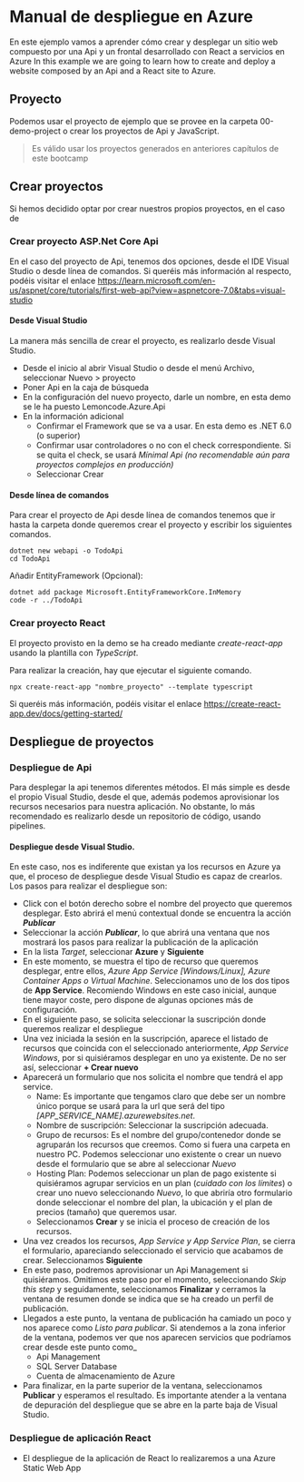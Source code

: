 # Manual de despliegue en Azure
En este ejemplo vamos a aprender cómo crear y desplegar un sitio web compuesto por una Api y un frontal desarrollado con React a servicios en Azure
In this example we are going to learn how to create and deploy a website composed by an Api and a React site to Azure.

## Proyecto
Podemos usar el proyecto de ejemplo que se provee en la carpeta 00-demo-project o crear los proyectos de Api y JavaScript. 
> Es válido usar los proyectos generados en anteriores capítulos de este bootcamp

## Crear proyectos
Si hemos decidido optar por crear nuestros propios proyectos, en el caso de 

### Crear proyecto ASP.Net Core Api
En el caso del proyecto de Api, tenemos dos opciones, desde el IDE Visual Studio o desde línea de comandos.
Si queréis más información al respecto, podéis visitar el enlace <https://learn.microsoft.com/en-us/aspnet/core/tutorials/first-web-api?view=aspnetcore-7.0&tabs=visual-studio>

#### Desde Visual Studio
La manera más sencilla de crear el proyecto, es realizarlo desde Visual Studio.
- Desde el inicio al abrir Visual Studio o desde el menú Archivo, seleccionar Nuevo > proyecto
- Poner Api en la caja de búsqueda
- En la configuración del nuevo proyecto, darle un nombre, en esta demo se le ha puesto Lemoncode.Azure.Api
- En la información adicional
    - Confirmar el Framework que se va a usar. En esta demo es .NET 6.0 (o superior)
    - Confirmar usar controladores o no con el check correspondiente. Si se quita el check, se usará *Mínimal Api (no recomendable aún para proyectos complejos en producción)*
    - Seleccionar Crear

#### Desde línea de comandos
Para crear el proyecto de Api desde línea de comandos tenemos que ir hasta la carpeta donde queremos crear el proyecto y escribir los siguientes comandos.

    dotnet new webapi -o TodoApi
    cd TodoApi

Añadir EntityFramework (Opcional):

    dotnet add package Microsoft.EntityFrameworkCore.InMemory
    code -r ../TodoApi

### Crear proyecto React

El proyecto provisto en la demo se ha creado mediante *create-react-app* usando la plantilla con *TypeScript*.

Para realizar la creación, hay que ejecutar el siguiente comando.

    npx create-react-app "nombre_proyecto" --template typescript

Si queréis más información, podéis visitar el enlace <https://create-react-app.dev/docs/getting-started/>

## Despliegue de proyectos
### Despliegue de Api
Para desplegar la api tenemos diferentes métodos. El más simple es desde el propio Visual Studio, desde el que, además podemos aprovisionar los recursos necesarios para nuestra aplicación. No obstante, lo más recomendado es realizarlo desde un repositorio de código, usando pipelines.
#### Despliegue desde Visual Studio.
En este caso, nos es indiferente que existan ya los recursos en Azure ya que, el proceso de despliegue desde Visual Studio es capaz de crearlos.
Los pasos para realizar el despliegue son:
- Click con el botón derecho sobre el nombre del proyecto que queremos desplegar. Esto abrirá el menú contextual donde se encuentra la acción ***Publicar***
- Seleccionar la acción ***Publicar***, lo que abrirá una ventana que nos mostrará los pasos para realizar la publicación de la aplicación
- En la lista *Target*, seleccionar **Azure** y **Siguiente**
- En este momento, se muestra el tipo de recurso que queremos desplegar, entre ellos, *Azure App Service [Windows/Linux], Azure Container Apps o Virtual Machine*. Seleccionamos uno de los dos tipos de **App Service**. Recomiendo Windows en este caso inicial, aunque tiene mayor coste, pero dispone de algunas opciones más de configuración.
- En el siguiente paso, se solicita seleccionar la suscripción donde queremos realizar el despliegue
- Una vez iniciada la sesión en la suscripción, aparece el listado de recursos que coincida con el seleccionado anteriormente, *App Service Windows*, por si quisiéramos desplegar en uno ya existente. De no ser así, seleccionar **+ Crear nuevo**
- Aparecerá un formulario que nos solicita el nombre que tendrá el app service. 
    - Name: Es importante que tengamos claro que debe ser un nombre único porque se usará para la url que será del tipo *[APP_SERVICE_NAME].azurewebsites.net*. 
    - Nombre de suscripción: Seleccionar la suscripción adecuada.
    - Grupo de recursos: Es el nombre del grupo/contenedor donde se agruparán los recursos que creemos. Como si fuera una carpeta en nuestro PC. Podemos seleccionar uno existente o crear un nuevo desde el formulario que se abre al seleccionar *Nuevo*
    - Hosting Plan: Podemos seleccionar un plan de pago existente si quisiéramos agrupar servicios en un plan (_cuidado con los límites_) o crear uno nuevo seleccionando *Nuevo*, lo que abriría otro formulario donde seleccionar el nombre del plan, la ubicación y el plan de precios (tamaño) que queremos usar.
    - Seleccionamos **Crear** y se inicia el proceso de creación de los recursos.
- Una vez creados los recursos, *App Service y App Service Plan*, se cierra el formulario, apareciando seleccionado el servicio que acabamos de crear. Seleccionamos **Siguiente**
- En este paso, podremos aprovisionar un Api Management si quisiéramos. Omitimos este paso por el momento, seleccionando *Skip this step* y seguidamente, seleccionamos **Finalizar** y cerramos la ventana de resumen donde se indica que se ha creado un perfil de publicación.
- Llegados a este punto, la ventana de publicación ha camiado un poco y nos aparece como *Listo para publicar*. Si atendemos a la zona inferior de la ventana, podemos ver que nos aparecen servicios que podríamos crear desde este punto como_
    - Api Management
    - SQL Server Database
    - Cuenta de almacenamiento de Azure
- Para finalizar, en la parte superior de la ventana, seleccionamos **Publicar** y esperamos el resultado. Es importante atender a la ventana de depuración del despliegue que se abre en la parte baja de Visual Studio.

### Despliegue de aplicación React
- El despliegue de la aplicación de React lo realizaremos a una Azure Static Web App